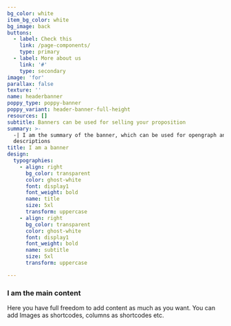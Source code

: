 ```yaml
---
bg_color: white
item_bg_color: white
bg_image: back
buttons:
  - label: Check this
    link: /page-components/
    type: primary
  - label: More about us
    link: '#'
    type: secondary
image: 'for'
parallax: false
texture: ''
name: headerbanner
poppy_type: poppy-banner
poppy_variant: header-banner-full-height
resources: []
subtitle: Banners can be used for selling your proposition
summary: >-
  -| I am the summary of the banner, which can be used for opengraph and SEO
  descriptions
title: I am a banner
design:
  typographies:
    - align: right
      bg_color: transparent
      color: ghost-white
      font: display1
      font_weight: bold
      name: title
      size: 5xl
      transform: uppercase
    - align: right
      bg_color: transparent
      color: ghost-white
      font: display1
      font_weight: bold
      name: subtitle
      size: 5xl
      transform: uppercase

---
```


### I am the main content
Here you have full freedom to add content as much as you want.
You can add  Images as shortcodes, columns as shortcodes etc.
